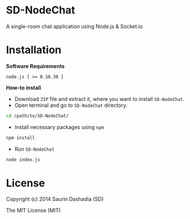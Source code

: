 SD-NodeChat
===========
A single-room chat application using Node.js & Socket.io


Installation
============

**Software Requirements**
```
node.js [ >= 0.10.30 ]
```

**How-to install**

- Download `ZIP` file and extract it, where you want to install `SD-NodeChat`. 
- Open terminal and go to `SD-NodeChat` directory. 
```sh
cd /path/to/SD-NodeChat/
```
- Install necessary packages using `npm` 
```sh
npm install
```
- Run `SD-NodeChat`
```sh
node index.js
```

License
=======
Copyright (c) 2014 Saurin Dashadia (SD)

The MIT License (MIT)